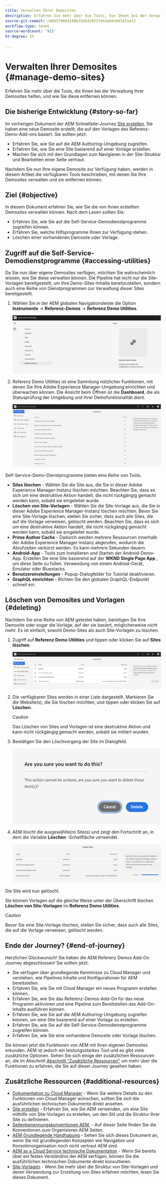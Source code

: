 ```yaml
---
title: Verwalten Ihrer Demosites
description: Erfahren Sie mehr über die Tools, die Ihnen bei der Verwaltung Ihrer Demosites helfen, und wie Sie diese entfernen können.
source-git-commit: cb04570664188635d6dc0237eb4ab0a9d347aaf2
workflow-type: tm+mt
source-wordcount: '915'
ht-degree: 1%

---
```



# Verwalten Ihrer Demosites {#manage-demo-sites}

Erfahren Sie mehr über die Tools, die Ihnen bei der Verwaltung Ihrer Demosites helfen, und wie Sie diese entfernen können.

## Die bisherige Entwicklung {#story-so-far}

Im vorherigen Dokument der AEM Schnellsite-Journey [Site erstellen,](create-site.md) Sie haben eine neue Demosite erstellt, die auf den Vorlagen des Referenz-Demo-Add-ons basiert. Sie sollten jetzt:

* Erfahren Sie, wie Sie auf die AEM Authoring-Umgebung zugreifen.
* Erfahren Sie, wie Sie eine Site basierend auf einer Vorlage erstellen.
* Machen Sie sich mit den Grundlagen zum Navigieren in der Site-Struktur und Bearbeiten einer Seite vertraut.

Nachdem Sie nun Ihre eigene Demosite zur Verfügung haben, werden in diesem Artikel die verfügbaren Tools beschrieben, mit denen Sie Ihre Demosites verwalten und sie entfernen können.

## Ziel {#objective}

In diesem Dokument erfahren Sie, wie Sie die von Ihnen erstellten Demosites verwalten können. Nach dem Lesen sollten Sie:

* Erfahren Sie, wie Sie auf die Self-Service-Demodienstprogramme zugreifen können.
* Erfahren Sie, welche Hilfsprogramme Ihnen zur Verfügung stehen.
* Löschen einer vorhandenen Demosite oder Vorlage.

## Zugriff auf die Self-Service-Demodienstprogramme {#accessing-utilities}

Da Sie nun über eigene Demosites verfügen, möchten Sie wahrscheinlich wissen, wie Sie diese verwalten können. Die Pipeline hat nicht nur die Site-Vorlagen bereitgestellt, um Ihre Demo-Sites-Inhalte bereitzustellen, sondern auch eine Reihe von Dienstprogrammen zur Verwaltung dieser Sites bereitgestellt.

1. Wählen Sie in der AEM globalen Navigationsleiste die Option **Instrumente** -> **Referenz-Demos** -> **Referenz Demo Utilities**.

   ![Self-Service-Demodienstprogramme](assets/demo-utilities.png)

1. Referenz Demo Utilities ist eine Sammlung nützlicher Funktionen, mit denen Sie Ihre Adobe Experience Manager-Umgebung einrichten und überwachen können. Die Ansicht beim Öffnen ist die **Dashboard**, die als Statusprüfung der Umgebung und ihrer Demofunktionalität dient.

   ![Dashboard](assets/dashboard.png)

Self-Service-Demo-Dienstprogramme bieten eine Reihe von Tools.

* **Sites löschen** - Wählen Sie die Site aus, die Sie in dieser Adobe Experience Manager-Instanz löschen möchten. Beachten Sie, dass es sich um eine destruktive Aktion handelt, die nicht rückgängig gemacht werden kann, sobald sie eingeleitet wurde.
* **Löschen von Site-Vorlagen** - Wählen Sie die Site-Vorlage aus, die Sie in dieser Adobe Experience Manager-Instanz löschen möchten. Bevor Sie eine Site-Vorlage löschen, stellen Sie sicher, dass auch alle Sites, die auf die Vorlage verweisen, gelöscht werden. Beachten Sie, dass es sich um eine destruktive Aktion handelt, die nicht rückgängig gemacht werden kann, sobald sie eingeleitet wurde.
* **Prime Author Cache** - Dadurch werden mehrere Ressourcen innerhalb der Adobe Experience Manager-Instanz abgerufen, wodurch die Abrufzeiten verkürzt werden. Es kann mehrere Sekunden dauern.
* **Android-App** - Tools zum Installieren und Starten der Android-Demo-App. Erstellen Sie eine Site basierend auf der **WKND Single Page App** , um diese Seite zu füllen. Verwendung von einem Android-Gerät, Emulator oder Bluestacks.
* **Benutzereinstellungen** - Popup-Dialogfelder für Tutorial deaktivieren.
* **GraphQL einrichten** - Richten Sie den globalen GraphQL-Endpunkt schnell ein.

## Löschen von Demosites und Vorlagen {#deleting}

Nachdem Sie eine Reihe von AEM getestet haben, benötigen Sie Ihre Demosite oder sogar die Vorlage, auf der sie basiert, möglicherweise nicht mehr. Es ist einfach, sowohl Demo-Sites als auch Site-Vorlagen zu löschen.

1. Zugriff auf **Referenz Demo Utilities** und tippen oder klicken Sie auf **Sites löschen**.

   ![Löschen von Sites](assets/delete-sites.png)

1. Die verfügbaren Sites werden in einer Liste dargestellt. Markieren Sie die Website(s), die Sie löschen möchten, und tippen oder klicken Sie auf **Löschen**.

   >[!CAUTION]
   >
   >Das Löschen von Sites und Vorlagen ist eine destruktive Aktion und kann nicht rückgängig gemacht werden, sobald sie initiiert wurden.

1. Bestätigen Sie den Löschvorgang der Site im Dialogfeld.

   ![Löschen der Site bestätigen](assets/confirm-site-delete.png)

1. AEM löscht die ausgewählte(n) Site(s) und zeigt den Fortschritt an, in dem die Variable **Löschen** -Schaltfläche verwendet.

   ![Fortschritt löschen](assets/delete-progress.png)

Die Site wird nun gelöscht.

Sie können Vorlagen auf die gleiche Weise unter der Überschrift löschen **Löschen von Site-Vorlagen** im **Referenz Demo Utilities**.

>[!CAUTION]
>
>Bevor Sie eine Site-Vorlage löschen, stellen Sie sicher, dass auch alle Sites, die auf die Vorlage verweisen, gelöscht werden.

## Ende der Journey? {#end-of-journey}

Herzlichen Glückwunsch! Sie haben die AEM Referenz Demos Add-On Journey abgeschlossen! Sie sollten jetzt:

* Sie verfügen über grundlegende Kenntnisse zu Cloud Manager und verstehen, wie Pipelines Inhalte und Konfigurationen für AEM bereitstellen.
* Erfahren Sie, wie Sie mit Cloud Manager ein neues Programm erstellen können.
* Erfahren Sie, wie Sie das Referenz-Demos-Add-On für das neue Programm aktivieren und eine Pipeline zum Bereitstellen des Add-On-Inhalts ausführen können.
* Erfahren Sie, wie Sie auf die AEM Authoring-Umgebung zugreifen können, um eine Site basierend auf einer Vorlage zu erstellen.
* Erfahren Sie, wie Sie auf die Self-Service-Demodienstprogramme zugreifen können.
* Erfahren Sie, wie Sie eine vorhandene Demosite oder Vorlage löschen.

Sie können jetzt die Funktionen von AEM mit Ihren eigenen Demosites erkunden. AEM ist jedoch ein leistungsstarkes Tool und es gibt viele zusätzliche Optionen. Sehen Sie sich einige der zusätzlichen Ressourcen an, die im Abschnitt [Abschnitt &quot;Zusätzliche Ressourcen&quot;](#additional-resources) um mehr über die Funktionen zu erfahren, die Sie auf dieser Journey gesehen haben.

## Zusätzliche Ressourcen {#additional-resources}

* [Dokumentation zu Cloud Manager](https://experienceleague.adobe.com/docs/experience-manager-cloud-service/onboarding/onboarding-concepts/cloud-manager-introduction.html) - Wenn Sie weitere Details zu den Funktionen von Cloud Manager wünschen, sollten Sie sich die ausführlichen technischen Dokumente direkt ansehen.
* [Site erstellen](/help/sites-cloud/administering/site-creation/create-site.md) - Erfahren Sie, wie Sie AEM verwenden, um eine Site mithilfe von Site-Vorlagen zu erstellen, um den Stil und die Struktur Ihrer Site zu definieren.
* [Seitenbenennungskonventionen AEM.](/help/sites-cloud/authoring/fundamentals/organizing-pages.md#page-name-restrictions-and-best-practices) - Auf dieser Seite finden Sie die Konventionen zum Organisieren AEM Seiten.
* [AEM Grundlegende Handhabung](/help/sites-cloud/authoring/getting-started/basic-handling.md) - Sehen Sie sich dieses Dokument an, wenn Sie mit grundlegenden Konzepten wie Navigation und Konsolenorganisation noch nicht vertraut AEM sind.
* [AEM as a Cloud Service technische Dokumentation](https://experienceleague.adobe.com/docs/experience-manager-cloud-service.html?lang=de) - Wenn Sie bereits über ein festes Verständnis der AEM verfügen, können Sie die ausführlichen technischen Dokumente direkt konsultieren.
* [Site-Vorlagen](/help/sites-cloud/administering/site-creation/site-templates.md) - Wenn Sie mehr über die Struktur von Site-Vorlagen und deren Verwendung zur Erstellung von Sites erfahren möchten, lesen Sie dieses Dokument.
